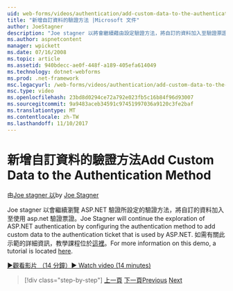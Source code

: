 ```yaml
---
uid: web-forms/videos/authentication/add-custom-data-to-the-authentication-method
title: "新增自訂資料的驗證方法 |Microsoft 文件"
author: JoeStagner
description: "Joe stagner 以將會繼續藉由設定驗證方法，將自訂的資料加入至驗證票證的 ASP.NET 驗證的瀏覽..."
ms.author: aspnetcontent
manager: wpickett
ms.date: 07/16/2008
ms.topic: article
ms.assetid: 940bdecc-ae0f-448f-a189-405efa614049
ms.technology: dotnet-webforms
ms.prod: .net-framework
msc.legacyurl: /web-forms/videos/authentication/add-custom-data-to-the-authentication-method
msc.type: video
ms.openlocfilehash: 23bd8d0294ce72a792e023fb5c16b84f96d93007
ms.sourcegitcommit: 9a9483aceb34591c97451997036a9120c3fe2baf
ms.translationtype: MT
ms.contentlocale: zh-TW
ms.lasthandoff: 11/10/2017
---
```

<a name="add-custom-data-to-the-authentication-method"></a><span data-ttu-id="88401-103">新增自訂資料的驗證方法</span><span class="sxs-lookup"><span data-stu-id="88401-103">Add Custom Data to the Authentication Method</span></span>
====================
<span data-ttu-id="88401-104">由[Joe stagner 以](https://github.com/JoeStagner)</span><span class="sxs-lookup"><span data-stu-id="88401-104">by [Joe Stagner](https://github.com/JoeStagner)</span></span>

<span data-ttu-id="88401-105">Joe stagner 以會繼續瀏覽 ASP.NET 驗證所設定的驗證方法，將自訂的資料加入至使用 asp.net 驗證票證。</span><span class="sxs-lookup"><span data-stu-id="88401-105">Joe Stagner will continue the exploration of ASP.NET authentication by configuring the authentication method to add custom data to the authentication ticket that is used by ASP.NET.</span></span> <span data-ttu-id="88401-106">如需有關此示範的詳細資訊，教學課程位於[這裡](../../overview/older-versions-security/introduction/forms-authentication-configuration-and-advanced-topics-vb.md)。</span><span class="sxs-lookup"><span data-stu-id="88401-106">For more information on this demo, a tutorial is located [here](../../overview/older-versions-security/introduction/forms-authentication-configuration-and-advanced-topics-vb.md).</span></span>

[<span data-ttu-id="88401-107">&#9654;觀看影片 （14 分鐘）</span><span class="sxs-lookup"><span data-stu-id="88401-107">&#9654; Watch video (14 minutes)</span></span>](https://channel9.msdn.com/Blogs/ASP-NET-Site-Videos/add-custom-data-to-the-authentication-method)

>[!div class="step-by-step"]
<span data-ttu-id="88401-108">[上一頁](forms-login-custom-key-configuration.md)
[下一頁](use-custom-principal-objects.md)</span><span class="sxs-lookup"><span data-stu-id="88401-108">[Previous](forms-login-custom-key-configuration.md)
[Next](use-custom-principal-objects.md)</span></span>
